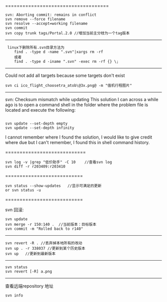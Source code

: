 ====================================

```
svn: Aborting commit: remains in conflict
svn remove --force filename
svn resolve --accept=working filename
svn commit
svn copy trunk tags/Portal.2.0 //增加当前主分枝为一个tag版本

```

---------------------------

```
 linux下删除所有.svn目录方法为
    find . -type d -name ".svn"|xargs rm -rf
    或者
    find . -type d -iname ".svn" -exec rm -rf {} \;
```
    
---------------------------

Could not add all targets because some targets don't exist

```
svn ci ico_flight_choosetra_atob\@3x.png@ -m "值机行程图片"
```

---------------------------
    
svn: Checksum mismatch while updating
This solution I can across a while ago is to open a command shell in the folder where the problem file is located and execute the following:

```

svn update --set-depth empty
svn update --set-depth infinity

```
I cannot remember where I found the solution, I would like to give credit where due but I can't remember, I found this in shell command history.

============================

```
svn log -v |grep "低价助手" -C 10    //查看svn log
svn diff -r r203409:r203410
```

===========================

```
svn status --show-updates   //显示可满足的更新
or svn status -u
```

===========================

svn 回滚:

```
svn update
svn merge -r 150:140 .  //当前版本：目标版本
svn commit -m "Rolled back to r140"
```

--------------

```
svn revert -R . //丢弃掉本地所有的改动
svn up . -r 338037 //更新到某个历史版本
svn up   //更新到最新版本
```
--------------

```
svn status
svn revert [-R] a.png

```


------------
查看远端repository 地址

```
svn info

```

